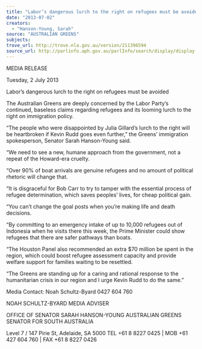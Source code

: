 ```yaml
---
title: "Labor’s dangerous lurch to the right on refugees must be avoided"
date: "2013-07-02"
creators:
  - "Hanson-Young, Sarah"
source: "AUSTRALIAN GREENS"
subjects:
trove_url: http://trove.nla.gov.au/version/211396594
source_url: http://parlinfo.aph.gov.au/parlInfo/search/display/display.w3p;query=Id%3A%22media/pressrel/2562980%22
---
```


 MEDIA RELEASE   

 Tuesday, 2 July 2013   

 Labor’s dangerous lurch to the right on refugees must be avoided   

 The Australian Greens are deeply concerned by the Labor Party’s continued, baseless claims  regarding refugees and its looming lurch to the right on immigration policy.    

 “The people who were disappointed by Julia Gillard’s lurch to the right will be heartbroken if Kevin  Rudd goes even further,” the Greens’ immigration spokesperson, Senator Sarah Hanson-Young said.   

 “We need to see a new, humane approach from the government, not a repeat of the Howard-era  cruelty.    

 “Over 90% of boat arrivals are genuine refugees and no amount of political rhetoric will change that.    

 “It is disgraceful for Bob Carr to try to tamper with the essential process of refugee determination,  which saves peoples’ lives, for cheap political gain.   

 “You can’t change the goal posts when you’re making life and death decisions.    

 “By committing to an emergency intake of up to 10,000 refugees out of Indonesia when he visits  there this week, the Prime Minister could show refugees that there are safer pathways than boats.    

 “The Houston Panel also recommended an extra $70 million be spent in the region, which could  boost refugee assessment capacity and provide welfare support for families waiting to be resettled.   

 “The Greens are standing up for a caring and rational response to the humanitarian crisis in our  region and I urge Kevin Rudd to do the same.”    

 Media Contact: Noah Schultz-Byard 0427 604 760   

 

 NOAH SCHULTZ-BYARD  MEDIA ADVISER   

 OFFICE OF SENATOR SARAH HANSON-YOUNG  AUSTRALIAN GREENS SENATOR FOR SOUTH AUSTRALIA 

 

 Level 7 / 147 Pirie St, Adelaide, SA 5000  TEL  +61 8 8227 0425   |   MOB  +61 427 604 760   |   FAX  +61 8 8227 0426     

 

 

 

